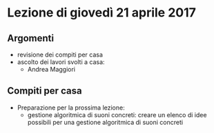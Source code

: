 # Lezione di giovedì 21 aprile 2017

## Argomenti

* revisione dei compiti per casa
* ascolto dei lavori svolti a casa:
  * Andrea Maggiori

## Compiti per casa

* Preparazione per la prossima lezione:
  * gestione algoritmica di suoni concreti: creare un elenco di idee possibili
    per una gestione algoritmica di suoni concreti
